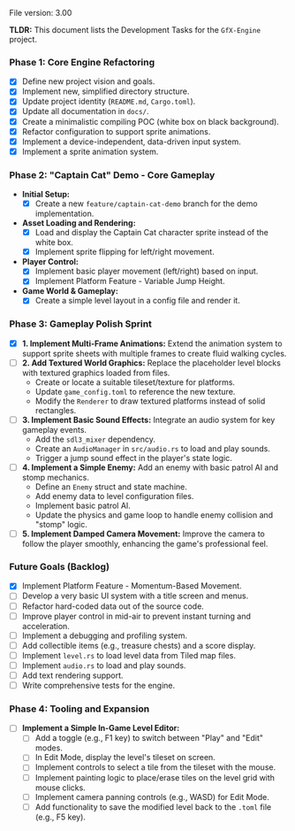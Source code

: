 File version: 3.00

**TLDR:**
This document lists the Development Tasks for the `GfX-Engine` project.

### Phase 1: Core Engine Refactoring

- [x] Define new project vision and goals.
- [x] Implement new, simplified directory structure.
- [x] Update project identity (`README.md`, `Cargo.toml`).
- [x] Update all documentation in `docs/`.
- [x] Create a minimalistic compiling POC (white box on black background).
- [x] Refactor configuration to support sprite animations.
- [x] Implement a device-independent, data-driven input system.
- [x] Implement a sprite animation system.

### Phase 2: "Captain Cat" Demo - Core Gameplay

-   **Initial Setup:**
    -   [x] Create a new `feature/captain-cat-demo` branch for the demo implementation.
-   **Asset Loading and Rendering:**
    -   [x] Load and display the Captain Cat character sprite instead of the white box.
    -   [x] Implement sprite flipping for left/right movement.
-   **Player Control:**
    -   [x] Implement basic player movement (left/right) based on input.
    -   [x] Implement Platform Feature - Variable Jump Height.
-   **Game World & Gameplay:**
    -   [x] Create a simple level layout in a config file and render it.

### Phase 3: Gameplay Polish Sprint

-   [x] **1. Implement Multi-Frame Animations:** Extend the animation system to support sprite sheets with multiple frames to create fluid walking cycles.
-   [ ] **2. Add Textured World Graphics:** Replace the placeholder level blocks with textured graphics loaded from files.
    -   Create or locate a suitable tileset/texture for platforms.
    -   Update `game_config.toml` to reference the new texture.
    -   Modify the `Renderer` to draw textured platforms instead of solid rectangles.
-   [ ] **3. Implement Basic Sound Effects:** Integrate an audio system for key gameplay events.
    -   Add the `sdl3_mixer` dependency.
    -   Create an `AudioManager` in `src/audio.rs` to load and play sounds.
    -   Trigger a jump sound effect in the player's state logic.
-   [ ] **4. Implement a Simple Enemy:** Add an enemy with basic patrol AI and stomp mechanics.
    -   Define an `Enemy` struct and state machine.
    -   Add enemy data to level configuration files.
    -   Implement basic patrol AI.
    -   Update the physics and game loop to handle enemy collision and "stomp" logic.
-   [ ] **5. Implement Damped Camera Movement:** Improve the camera to follow the player smoothly, enhancing the game's professional feel.

### Future Goals (Backlog)

-   [x] Implement Platform Feature - Momentum-Based Movement.
-   [ ] Develop a very basic UI system with a title screen and menus.
-   [ ] Refactor hard-coded data out of the source code.
-   [ ] Improve player control in mid-air to prevent instant turning and acceleration.
-   [ ] Implement a debugging and profiling system.
-   [ ] Add collectible items (e.g., treasure chests) and a score display.
-   [ ] Implement `level.rs` to load level data from Tiled map files.
-   [ ] Implement `audio.rs` to load and play sounds.
-   [ ] Add text rendering support.
-   [ ] Write comprehensive tests for the engine.

### Phase 4: Tooling and Expansion

-   [ ] **Implement a Simple In-Game Level Editor:**
    -   [ ] Add a toggle (e.g., F1 key) to switch between "Play" and "Edit" modes.
    -   [ ] In Edit Mode, display the level's tileset on screen.
    -   [ ] Implement controls to select a tile from the tileset with the mouse.
    -   [ ] Implement painting logic to place/erase tiles on the level grid with mouse clicks.
    -   [ ] Implement camera panning controls (e.g., WASD) for Edit Mode.
    -   [ ] Add functionality to save the modified level back to the `.toml` file (e.g., F5 key).